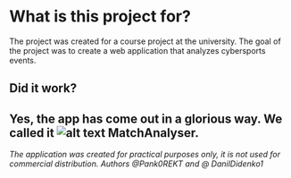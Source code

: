 # What is this project for?
The project was created for a course project at the university. The goal of the project was to create a web application that analyzes cybersports events.
## Did it work?
Yes, the app has come out in a glorious way. We called it 
![alt text](https://i.ibb.co/ZHNV9zJ/logo-rvp.png "Logo Title Text 1") MatchAnalyser.
---
*The application was created for practical purposes only, it is not used for commercial distribution.
Authors @Pank0REKT and @ DanilDidenko1*
